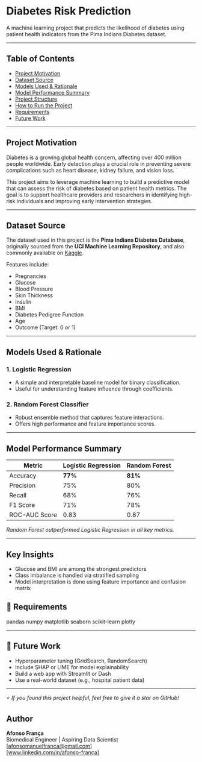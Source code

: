 # Diabetes Risk Prediction

A machine learning project that predicts the likelihood of diabetes using patient health indicators from the Pima Indians Diabetes dataset.

---

## Table of Contents

- [Project Motivation](#-project-motivation)
- [Dataset Source](#-dataset-source)
- [Models Used & Rationale](#-models-used--rationale)
- [Model Performance Summary](#-model-performance-summary)
- [Project Structure](#-project-structure)
- [How to Run the Project](#️-how-to-run-the-project)
- [Requirements](#-requirements)
- [Future Work](#-future-work)

---

## Project Motivation

Diabetes is a growing global health concern, affecting over 400 million people worldwide. Early detection plays a crucial role in preventing severe complications such as heart disease, kidney failure, and vision loss.

This project aims to leverage machine learning to build a predictive model that can assess the risk of diabetes based on patient health metrics. The goal is to support healthcare providers and researchers in identifying high-risk individuals and improving early intervention strategies.

---

## Dataset Source

The dataset used in this project is the **Pima Indians Diabetes Database**, originally sourced from the **UCI Machine Learning Repository**, and also commonly available on [Kaggle](https://www.kaggle.com/datasets/uciml/pima-indians-diabetes-database).

Features include:
- Pregnancies
- Glucose
- Blood Pressure
- Skin Thickness
- Insulin
- BMI
- Diabetes Pedigree Function
- Age
- Outcome (Target: 0 or 1)

---

## Models Used & Rationale

### 1. Logistic Regression
- A simple and interpretable baseline model for binary classification.
- Useful for understanding feature influence through coefficients.

### 2. Random Forest Classifier
- Robust ensemble method that captures feature interactions.
- Offers high performance and feature importance scores.

---

## Model Performance Summary

| Metric            | Logistic Regression | Random Forest |
|------------------|---------------------|---------------|
| Accuracy          | **77%**              | **81%**        |
| Precision         | 75%                  | 80%            |
| Recall            | 68%                  | 76%            |
| F1 Score          | 71%                  | 78%            |
| ROC-AUC Score     | 0.83                 | 0.87           |

*Random Forest outperformed Logistic Regression in all key metrics.*

---

## Key Insights

- Glucose and BMI are among the strongest predictors
- Class imbalance is handled via stratified sampling
- Model interpretation is done using feature importance and confusion matrix


## 📌 Requirements


pandas
numpy
matplotlib
seaborn
scikit-learn
plotly


---

## 🧪 Future Work

- Hyperparameter tuning (GridSearch, RandomSearch)
- Include SHAP or LIME for model explainability
- Build a web app with Streamlit or Dash
- Use a real-world dataset (e.g., hospital patient data)

---

⭐️ *If you found this project helpful, feel free to give it a star on GitHub!*

## Author

**Afonso França**  
Biomedical Engineer | Aspiring Data Scientist  
[afonsomanuelfranca@gmail.com]  
[www.linkedin.com/in/afonso-frança]  


